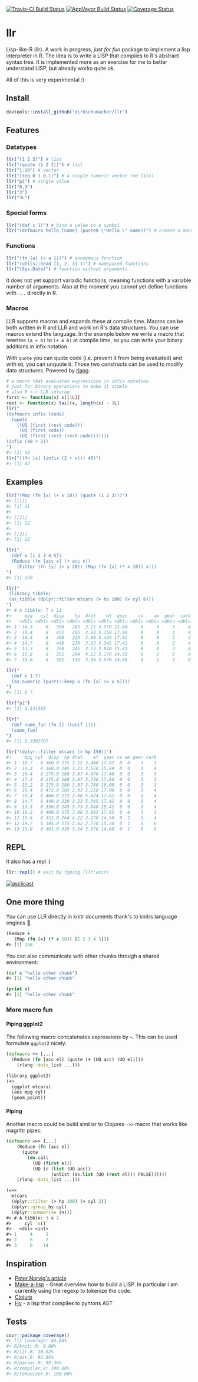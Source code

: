 [![Travis-CI Build Status](https://travis-ci.org/dirkschumacher/llr.svg?branch=master)](https://travis-ci.org/dirkschumacher/llr) [![AppVeyor Build Status](https://ci.appveyor.com/api/projects/status/github/dirkschumacher/llr?branch=master&svg=true)](https://ci.appveyor.com/project/dirkschumacher/llr) [![Coverage Status](https://img.shields.io/codecov/c/github/dirkschumacher/llr/master.svg)](https://codecov.io/github/dirkschumacher/llr?branch=master)

llr
===

Lisp-like-R (llr). A work in progress, *just for fun* package to implement a lisp interpreter in R. The idea is to write a LISP that compiles to R's abstract syntax tree. It is implemented more as an exercise for me to better understand LISP, but already works quite ok.

All of this is very experimental :)

Install
-------

``` r
devtools::install_github("dirkschumacher/llr")
```

Features
--------

### Datatypes

``` r
llr("[1 2 3]") # list
llr("(quote (1 2 3))") # list
llr("1:10") # vector
llr("(seq 0 1 0.1)") # a single numeric vector (no list)
llr("pi") # single value
llr("0.3")
llr("3")
llr("3L")
```

### Special forms

``` r
llr("(def x 1)") # bind a value to a symbol
llr("(defmacro hello [name] (paste0 \"Hello \" name))") # create a macro
```

### Functions

``` r
llr("(fn [a] (> a 1))") # anonymous function
llr("(utils::head [1, 2, 3] 1)") # namspaced functions
llr("(Sys.Date)") # function without arguments
```

It does not yet support variadic functions, meaning functions with a variable number of arguments. Also at the moment you cannot yet define functions with `...` directly in R.

### Macros

LLR supports macros and expands these at compile time. Macros can be both written in R and LLR and work on R's data structures. You can use macros extend the language. In the example below we write a macro that rewrites `(a + b)` to `(+ a b)` at compile time, so you can write your binary additions in infix notation.

With `quote` you can quote code (i.e. prevent it from being evaluated) and with `UQ`, you can unquote it. Those two constructs can be used to modify data structures. Powered by [rlang](https://github.com/tidyverse/rlang).

``` r
# a macro that evaluates expressions in infix notation
# just for binary operations to make it simple
# also R <-> LLR interop
first <- function(x) x[[1L]]
rest <- function(x) tail(x, length(x) - 1L)
llr("
(defmacro infix [code]
  (quote
    ((UQ (first (rest code)))
     (UQ (first code))
     (UQ (first (rest (rest code)))))))    
(infix (40 + 2))
")
#> [1] 42
llr("((fn [x] (infix (2 + x))) 40)")
#> [1] 42
```

Examples
--------

``` r
llr("(Map (fn [x] (+ x 10)) (quote (1 2 3)))")
#> [[1]]
#> [1] 11
#> 
#> [[2]]
#> [1] 12
#> 
#> [[3]]
#> [1] 13
```

``` r
llr("
  (def x [1 2 3 4 5])
  (Reduce (fn [acc x] (+ acc x)) 
    (Filter (fn [y] (> y 20)) (Map (fn [x] (* x 10)) x)))
")
#> [1] 120
```

``` r
llr("
 (library tibble)
 (as_tibble (dplyr::filter mtcars (> hp 180) (> cyl 6)))
")
#> # A tibble: 7 x 11
#>     mpg   cyl  disp    hp  drat    wt  qsec    vs    am  gear  carb
#>   <dbl> <dbl> <dbl> <dbl> <dbl> <dbl> <dbl> <dbl> <dbl> <dbl> <dbl>
#> 1  14.3     8   360   245  3.21 3.570 15.84     0     0     3     4
#> 2  10.4     8   472   205  2.93 5.250 17.98     0     0     3     4
#> 3  10.4     8   460   215  3.00 5.424 17.82     0     0     3     4
#> 4  14.7     8   440   230  3.23 5.345 17.42     0     0     3     4
#> 5  13.3     8   350   245  3.73 3.840 15.41     0     0     3     4
#> 6  15.8     8   351   264  4.22 3.170 14.50     0     1     5     4
#> 7  15.0     8   301   335  3.54 3.570 14.60     0     1     5     8
```

``` r
llr("
  (def x 1:7)
  (as.numeric (purrr::keep x (fn [x] (> x 5))))
")
#> [1] 6 7
```

``` r
llr("pi")
#> [1] 3.141593
```

``` r
llr("
  (def some_fun (fn [] (runif 1)))
  (some_fun)
")
#> [1] 0.3302707
```

``` r
llr("(dplyr::filter mtcars (> hp 150))")
#>     mpg cyl  disp  hp drat    wt  qsec vs am gear carb
#> 1  18.7   8 360.0 175 3.15 3.440 17.02  0  0    3    2
#> 2  14.3   8 360.0 245 3.21 3.570 15.84  0  0    3    4
#> 3  16.4   8 275.8 180 3.07 4.070 17.40  0  0    3    3
#> 4  17.3   8 275.8 180 3.07 3.730 17.60  0  0    3    3
#> 5  15.2   8 275.8 180 3.07 3.780 18.00  0  0    3    3
#> 6  10.4   8 472.0 205 2.93 5.250 17.98  0  0    3    4
#> 7  10.4   8 460.0 215 3.00 5.424 17.82  0  0    3    4
#> 8  14.7   8 440.0 230 3.23 5.345 17.42  0  0    3    4
#> 9  13.3   8 350.0 245 3.73 3.840 15.41  0  0    3    4
#> 10 19.2   8 400.0 175 3.08 3.845 17.05  0  0    3    2
#> 11 15.8   8 351.0 264 4.22 3.170 14.50  0  1    5    4
#> 12 19.7   6 145.0 175 3.62 2.770 15.50  0  1    5    6
#> 13 15.0   8 301.0 335 3.54 3.570 14.60  0  1    5    8
```

REPL
----

It also has a repl :)

``` r
llr::repl() # exit by typing (llr:exit)
```

[![asciicast](https://asciinema.org/a/129308.png)](https://asciinema.org/a/129308)

One more thing
--------------

You can use LLR directly in knitr documents thank's to knitrs language engines 🤗.

``` clojure
(Reduce + 
   (Map (fn [x] (* x 10)) [1 2 3 4 5]))
#> [1] 150
```

You can also communicate with other chunks through a shared environment:

``` clojure
(def x "hello other chunk")
#> [1] "hello other chunk"
```

``` clojure
(print x)
#> [1] "hello other chunk"
```

### More macro fun

#### Piping ggplot2

The following macro concatenates expressions by `+`. This can be used formulate `ggplot2` nicely.

``` clojure
(defmacro +> [...] 
  (Reduce (fn [acc el] (quote (+ (UQ acc) (UQ el))))
    (rlang::dots_list ...)))
```

``` clojure
(library ggplot2)
(+> 
  (ggplot mtcars)
  (aes mpg cyl)
  (geom_point))    
```

#### Piping

Another macro could be build similiar to Clojures `->>` macro that works like magrittr pipes:

``` clojure
(defmacro =>> [...] 
    (Reduce (fn [acc el] 
      (quote 
        (do.call
          (UQ (first el))
          (UQ (c (list (UQ acc)) 
                 (unlist (as.list (UQ (rest el))) FALSE))))))
    (rlang::dots_list ...)))
```

``` clojure
(=>>
  mtcars
  (dplyr::filter (> hp 100) (> cyl 2))
  (dplyr::group_by cyl)
  (dplyr::summarise (n))) 
#> # A tibble: 3 x 2
#>     cyl `n()`
#>   <dbl> <int>
#> 1     4     2
#> 2     6     7
#> 3     8    14
```

Inspiration
-----------

-   [Peter Norvig's article](http://norvig.com/lispy.html)
-   [Make-a-lisp](https://github.com/kanaka/mal) - Great overview how to build a LISP. In particular I am currently using the regexp to tokenize the code.
-   [Clojure](https://clojure.org/)
-   [Hy](https://github.com/hylang/hy) - a lisp that compiles to pyhtons AST

Tests
-----

``` r
covr::package_coverage()
#> llr Coverage: 83.68%
#> R/knitr.R: 0.00%
#> R/llr.R: 18.52%
#> R/ast.R: 92.86%
#> R/parser.R: 99.36%
#> R/compiler.R: 100.00%
#> R/tokenizer.R: 100.00%
```
